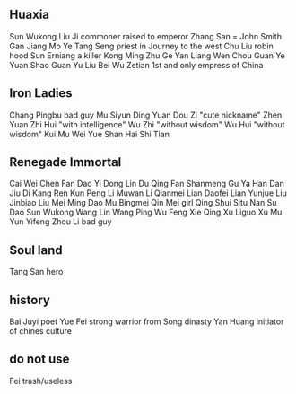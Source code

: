 
## Huaxia
Sun Wukong
Liu Ji commoner raised to emperor
Zhang San = John Smith
Gan Jiang
Mo Ye
Tang Seng priest in Journey to the west
Chu Liu robin hood
Sun Erniang a killer
Kong Ming
Zhu Ge
Yan Liang
Wen Chou
Guan Ye
Yuan Shao
Guan Yu
Liu Bei
Wu Zetian 1st and only empress of China


## Iron Ladies
Chang Pingbu bad guy
Mu Siyun
Ding Yuan
Dou Zi "cute nickname"
Zhen Yuan
Zhi Hui "with intelligence"
Wu Zhi "without wisdom"
Wu Hui "without wisdom"
Kui Mu
Wei Yue
Shan Hai
Shi Tian



## Renegade Immortal
Cai Wei
Chen Fan
Dao Yi
Dong Lin
Du Qing
Fan Shanmeng
Gu Ya
Han Dan
Jiu Di
Kang Ren
Kun Peng
Li Muwan
Li Qianmei
Lian Daofei
Lian Yunjue
Liu Jinbiao
Liu Mei
Ming Dao
Mu Bingmei
Qin Mei girl
Qing Shui
Situ Nan
Su Dao
Sun Wukong
Wang Lin
Wang Ping
Wu Feng
Xie Qing
Xu Liguo
Xu Mu
Yun Yifeng
Zhou Li bad guy



## Soul land
Tang San hero



## history
Bai Juyi  poet
Yue Fei   strong warrior from Song dinasty
Yan Huang initiator of chines culture


## do not use
Fei trash/useless
